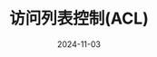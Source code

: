 ---
type: experiment
date: 2024-11-03
title: 访问列表控制(ACL)
tldr: "ACL"
thumbnail: /static_files/presentations/experiment/acl/acl.jpg
links: 
    - url: /static_files/presentations/experiment/acl/访问控制列表的配置.ppt
      name: slides
    - url: /static_files/presentations/experiment/acl/8-访问控制列表实验模板.doc
      name: template
    - url: https://web.ugreen.cloud/web/#/file/9215dc7477154b7fbfe543bfe1100723
      name: submission site
---